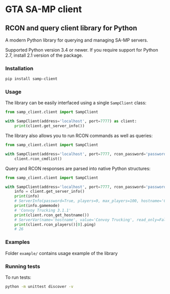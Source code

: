 # GTA SA-MP client 

## RCON and query client library for  Python

A modern Python library for querying and managing SA-MP servers.
 
Supported Python version 3.4 or newer. 
If you require support for Python 2.7, install 2.1 version of the package.

### Installation
```bash
pip install samp-client
```

### Usage
The library can be easily interfaced using a single `SampClient` class:

```python
from samp_client.client import SampClient

with SampClient(address='localhost', port=7777) as client:
    print(client.get_server_info())
```

The library also allows you to run RCON commands as well as queries:
```python
from samp_client.client import SampClient

with SampClient(address='localhost', port=7777, rcon_password='password') as client:
    client.rcon_cmdlist()
```

Query and RCON responses are parsed into native Python structures:
```python
from samp_client.client import SampClient

with SampClient(address='localhost', port=7777, rcon_password='password') as client:
    info = client.get_server_info()
    print(info)
    # ServerInfo(password=True, players=9, max_players=100, hostname='Convoy Trucking', gamemode='Convoy Trucking 3.1.1', language='English')
    print(info.gamemode)
    # 'Convoy Trucking 3.1.1'
    print(client.rcon_get_hostname())
    # ServerVar(name='hostname', value='Convoy Trucking', read_only=False)
    print(client.rcon_players()[0].ping)
    # 26
```


### Examples
Folder `example/` contains usage example of the library

### Running tests
To run tests:
```bash
python -m unittest discover -v
```